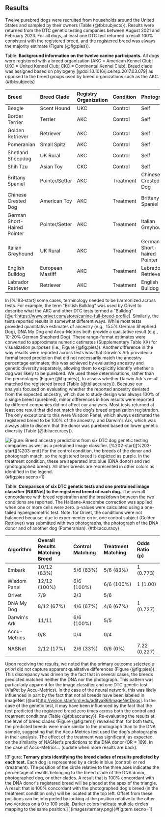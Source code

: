 ## Results

Twelve purebred dogs were recruited from households around the United States and sampled by their owners (Table {@tbl:subjects}).
Results were returned from the DTC genetic testing companies between August 2021 and February 2023.
For all dogs, at least one DTC test returned a result 100% consistent with the registered breed, and the registered breed was always the majority estimate (Figure {@fig:pies}).

Table: **Background information on the twelve canine participants.**
All dogs were registered with a breed organization (AKC = American Kennel Club; UKC = United Kennel Club; CKC = Continental Kennel Club).
Breed clade was assigned based on phylogeny [@doi:10.1016/j.celrep.2017.03.079] as opposed to the breed groups used by breed organizations such as the AKC.
{#tbl:subjects}

| Breed                       | Breed Clade      | Registry Organization   | Condition   | Photograph                  |
|:----------------------------|:-----------------|:------------------------|:------------|:----------------------------|
| Beagle                      | Scent Hound      | UKC                     | Control     | Self                        |
| Border Terrier              | Terrier          | AKC                     | Control     | Self                        |
| Golden Retriever            | Retriever        | AKC                     | Control     | Self                        |
| Pomeranian                  | Small Spitz      | AKC                     | Control     | Self                        |
| Shetland Sheepdog           | UK Rural         | AKC                     | Control     | Self                        |
| Shih Tzu                    | Asian Toy        | CKC                     | Control     | Self                        |
| Brittany Spaniel            | Pointer/Setter   | AKC                     | Treatment   | Chinese Crested Dog         |
| Chinese Crested Dog         | American Toy     | AKC                     | Treatment   | Brittany Spaniel            |
| German Short-Haired Pointer | Pointer/Setter   | AKC                     | Treatment   | Italian Greyhound           |
| Italian Greyhound           | UK Rural         | AKC                     | Treatment   | German Short-haired Pointer |
| English Bulldog             | European Mastiff | AKC                     | Treatment   | Labrador Retriever          |
| Labrador Retriever          | Retriever        | AKC                     | Treatment   | English Bulldog             |

In [%183-start] some cases, terminology needed to be harmonized across tests.
For example, the term "British Bulldog" was used by Orivet to describe what the AKC and other DTC tests termed a "Bulldog" [@url:https://www.orivet.com/store/canine-full-breed-profile].
Similarly, the tests reported results in somewhat different ways.
While most tests provided quantitative estimates of ancestry (e.g., 15.5% German Shepherd Dog), DNA My Dog and Accu-Metrics both provide a qualitative result (e.g., 10-20% German Shepherd Dog).
These range-format estimates were converted to approximate numeric estimates (Supplementary Table XX) for visualization purposes (i.e., Figure {@fig:pies}).
Another difference in the way results were reported across tests was that Darwin's Ark provided a formal breed prediction that did not necessarily match the ancestry percentage estimates; this was achieved by evaluating ancestry and genetic diversity separately, allowing them to explicitly identify whether a dog was likely to be purebred.
We used these determinations, rather than the percentages (Figure {@fig:pies}), to assess whether Darwin Ark's result matched the registered breed (Table {@tbl:accuracy}).
Because our analysis focused on evaluating whether the reported ancestry deviated from the expected ancestry, which due to study design was always 100% of a single breed (purebred), minor differences in how results were reported by different companies did not affect our analyses.
Most tests returned at least one result that did not match the dog's breed organization registration.
The only exceptions to this were Wisdom Panel, which always estimated the registered breed to be 100% of the ancestry, and Darwin's Ark, which was always able to discern that the donor was purebred based on lower genetic diversity (Table {@tbl:accuracy}).

![
Figure: **Breed ancestry predictions from six DTC dog genetic testing companies as well as a pretrained image classifier.** [%202-start][%203-start][%203-end]
For the control condition, the breeds of the donor and photograph match, so the registered breed is depicted as purple.
In the treatment condition, these are separated into blue (DNA donor) and red (photographed breed).
All other breeds are represented in other colors as identified in the legend.
](images/test_results.png){#fig:pies secno=1}

Table: **Comparison of six DTC genetic tests and one pretrained image classifier (NASNet) to the registered breed of each dog.**
The overall concordance with breed registration and the breakdown between the two conditions are reported.
The Haldane-Anscombe correction was applied when one or more cells were zero.
p-values were calculated using a one-tailed hypergeometric test.
Note: for Orivet, the conditions were not balanced because, due to experimenter error, one control subject (Golden Retriever) was submitted with two photographs, the photograph of the DNA donor and of another dog (Pomeranian).
{#tbl:accuracy}

| Algorithm    | Overall Results Matching Breed   | Control Matching   | Treatment Matching   | Odds Ratio (p)   |
|:-------------|:---------------------------------|:-------------------|:---------------------|:-----------------|
| Embark       | 10/12 (83%)                      | 5/6 (83%)          | 5/6 (83%)            | 1 (0.773)        |
| Wisdom Panel | 12/12 (100%)                     | 6/6 (100%)         | 6/6 (100%)           | 1 (1.00)         |
| Orivet       | 7/9                              | 2/3                | 5/6                  |                  |
| DNA My Dog   | 8/12 (67%)                       | 4/6 (67%)          | 4/6 (67%)            | 1 (0.727)        |
| Darwin's Ark | 11/11                            | 6/6 (100%)         | 5/5                  |                  |
| Accu-Metrics | 0/8                              | 0/4                | 0/4                  |                  |
| NASNet       | 2/12 (17%)                       | 2/6 (33%)          | 0/6 (0%)             | 7.22 (0.227)     |

Upon receiving the results, we noted that the primary outcome selected *a priori* did not capture apparent qualitative differences (Figure {@fig:pies}).
This discrepancy was driven by the fact that in several cases, the breeds predicted matched neither the DNA nor the photograph.
This pattern was particularly apparent for the image classifier and one DTC genetic test (ViaPet by Accu-Metrics).
In the case of the neural network, this was likely influenced in part by the fact that not all breeds have been labeled in ImageNet [@url:http://vision.stanford.edu/aditya86/ImageNetDogs].
In the case of the genetic test, it may have been influenced by the fact that the test predicted the registered breed zero times across both the control and treatment conditions (Table {@tbl:accuracy}).
Re-evaluating the results at the level of breed clades (Figure {@fig:tern}) revealed that, for both tests, the predicted breeds were more similar to the photograph than to the DNA sample, suggesting that the Accu-Metrics test used the dog's photographs in their analysis.
The effect of the treatment was significant, as expected, on the similarity of NASNet's predictions to the DNA donor (OR = 169).
In the case of Accu-Metrics... (update when more results are back).

![Figure:
**Ternary plots identifying the breed clades of results predicted by each test.**
Each dog is represented by a circle in blue (control) or red (treatment).
The position of the circle relative to the three axes indicates the percentage of results belonging to the breed clade of the DNA donor, photographed dog, or other clades.
A result that is 100% concordant with the DNA donor's registered breed will be placed at the apex of the triangle.
A result that is 100% concordant with the photographed dog's breed (in the treatment condition only) will be located at the top left.
Offset from these positions can be interpreted by looking at the position relative to the other two vertices on a 0 to 100 scale.
Darker colors indicate multiple circles mapping to the same position.]
](images/ternary.png){#fig:tern secno=1} 

